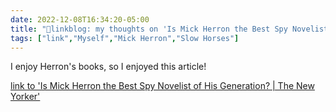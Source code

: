 ```yaml
---
date: 2022-12-08T16:34:20-05:00
title: "🔗linkblog: my thoughts on 'Is Mick Herron the Best Spy Novelist of His Generation? | The New Yorker'"
tags: ["link","Myself","Mick Herron","Slow Horses"]
---
```

I enjoy Herron's books, so I enjoyed this article!  
 

[link to 'Is Mick Herron the Best Spy Novelist of His Generation? | The New Yorker'](https://www.newyorker.com/magazine/2022/12/05/is-mick-herron-the-best-spy-novelist-of-his-generation)
